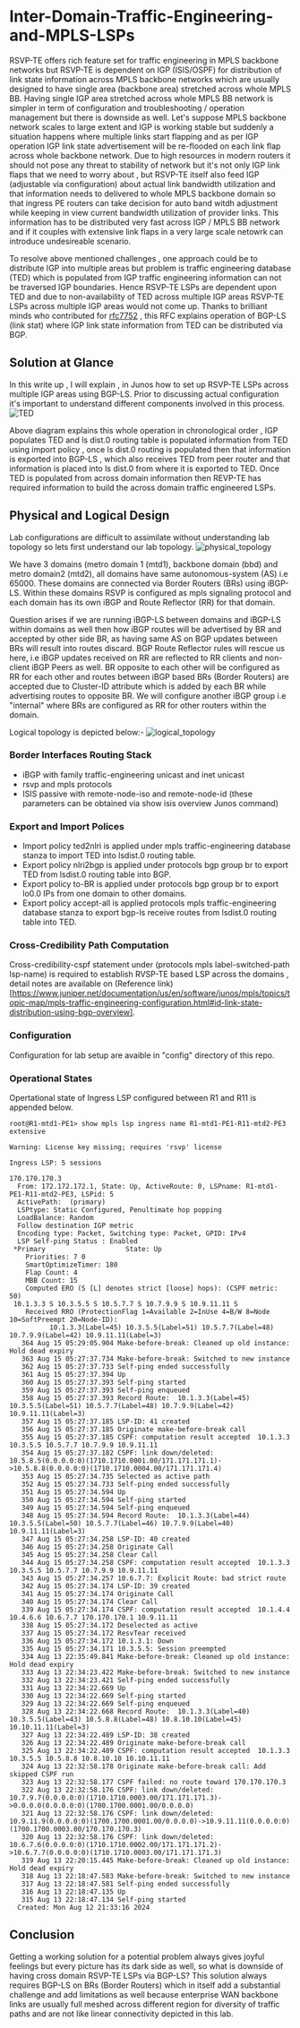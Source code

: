 # Inter-Domain-Traffic-Engineering-and-MPLS-LSPs

RSVP-TE offers rich feature set for traffic engineering in MPLS backbone networks but RSVP-TE is dependent on IGP (ISIS/OSPF) for distribution of link state information across MPLS backbone networks which are usually designed to have single area (backbone area) stretched across whole MPLS BB. Having single IGP area stretched across whole MPLS BB network is simpler in term of configuration and troubleshooting / operation management but there is downside as well. Let's suppose MPLS backbone network scales to large extent and IGP is working stable but suddenly a situation happens where multiple links start flapping and as per IGP operation IGP link state advertisement will be re-flooded on each link flap across whole backbone network. Due to high resources in modern routers it should not pose any threat to stability of network but it's not only IGP link flaps that we need to worry about , but RSVP-TE itself also feed IGP (adjustable via configuration) about actual link bandwidth utilization and that information needs to delivered to whole MPLS backbone domain so that ingress PE routers can take decision for auto band witdh adjustment while keeping in view current bandwidth utilization of provider links. This information has to be distributed very fast across IGP / MPLS BB network and if it couples with extensive link flaps in a very large scale netowrk can introduce undesireable scenario. 

To resolve above mentioned challenges , one approach could be to distribute IGP into multiple areas but problem is traffic engineering database (TED) which is populated from IGP traffic engineering information can not be traversed IGP boundaries. Hence RSVP-TE LSPs are dependent upon TED and due to non-availability of TED across multiple IGP areas RSVP-TE LSPs across multiple IGP areas would not come up.  Thanks to brilliant minds who contributed for [rfc7752](https://datatracker.ietf.org/doc/html/rfc7752) , this RFC explains operation of BGP-LS (link stat) where IGP link state information from TED can be distributed via BGP.

## Solution at Glance  
In this write up , I will explain , in Junos how to set up RSVP-TE LSPs across multiple IGP areas using BGP-LS. Prior to discussing actual configuration it's important to understand different components involved in this process.   
![TED](./images/ted.png)

Above diagram explains this whole operation in chronological order , IGP populates TED and ls dist.0 routing table is populated information from TED using import policy , once ls dist.0 routing is populated then that information is exported into BGP-LS , which also receives TED from peer router and that information is placed into ls dist.0 from where it is exported to TED. Once TED is populated from across domain information then REVP-TE has required information to build the across domain traffic engineered LSPs.

## Physical and Logical Design 
Lab configurations are difficult to assimilate without understanding lab topology so lets first understand our lab topology.
![physical_topology](./images/physical_topology.png)

We have 3 domains (metro domain 1 (mtd1), backbone domain (bbd) and metro domain2 (mtd2), all domains have same autonomous-system (AS) i.e 65000. These domains are connected via Border Routers (BRs) using iBGP-LS.  Within these domains RSVP is configured as mpls signaling protocol and each domain has its own iBGP and Route Reflector (RR) for that domain. 

Question arises if we are running iBGP-LS between domains and iBGP-LS within domains as well then how iBGP routes will be advertised by BR  and accepted by other side BR,   as having same AS on BGP updates between BRs will result into routes discard.  BGP Route Reflector rules will rescue us here, i.e iBGP updates received on RR are reflected to RR clients and non-client iBGP Peers as well. BR opposite to each other will be configured as RR for each other and routes between iBGP based BRs (Border Routers) are accepted due to Cluster-ID attribute which is added by each BR while advertising routes to opposite BR. We will configure another iBGP group i.e "internal" where BRs are configured as RR for other routers within the domain. 

Logical topology is depicted below:-
![logical_topology](./images/logical_topology.png)

### Border Interfaces Routing Stack

* iBGP with family traffic-engineering unicast and inet unicast
* rsvp and mpls protocols
* ISIS passive with  remote-node-iso  and remote-node-id (these parameters can be obtained via show isis overview Junos command)

### Export and Import Polices 

* Import policy ted2nlri is applied under mpls traffic-engineering database stanza to import TED into lsdist.0 routing table.
* Export policy nlri2bgp is applied under protocols bgp group br to export TED from lsdist.0 routing table into BGP. 
* Export policy to-BR is applied under protocols bgp group br to export lo0.0 IPs from one domain to other domains.
* Export policy accept-all is applied protocols mpls traffic-engineering database stanza to export bgp-ls receive routes from lsdist.0 routing table into TED.

### Cross-Credibility Path Computation
Cross-credibility-cspf statement under (protocols mpls label-switched-path lsp-name) is required to establish RVSP-TE based LSP across the domains , detail notes are available on (Reference link)[https://www.juniper.net/documentation/us/en/software/junos/mpls/topics/topic-map/mpls-traffic-engineering-configuration.html#id-link-state-distribution-using-bgp-overview].

### Configuration

Configuration for lab setup  are avaible in "config" directory of this repo. 

### Operational States

Opertational state of Ingress LSP configured  between R1 and R11 is appended below. 

```
root@R1-mtd1-PE1> show mpls lsp ingress name R1-mtd1-PE1-R11-mtd2-PE3 extensive 

Warning: License key missing; requires 'rsvp' license

Ingress LSP: 5 sessions

170.170.170.3
  From: 172.172.172.1, State: Up, ActiveRoute: 0, LSPname: R1-mtd1-PE1-R11-mtd2-PE3, LSPid: 5
  ActivePath:  (primary)
  LSPtype: Static Configured, Penultimate hop popping
  LoadBalance: Random
  Follow destination IGP metric
  Encoding type: Packet, Switching type: Packet, GPID: IPv4
  LSP Self-ping Status : Enabled
 *Primary                    State: Up
    Priorities: 7 0
    SmartOptimizeTimer: 180
    Flap Count: 4
    MBB Count: 15
    Computed ERO (S [L] denotes strict [loose] hops): (CSPF metric: 50)
 10.1.3.3 S 10.3.5.5 S 10.5.7.7 S 10.7.9.9 S 10.9.11.11 S 
    Received RRO (ProtectionFlag 1=Available 2=InUse 4=B/W 8=Node 10=SoftPreempt 20=Node-ID):
          10.1.3.3(Label=45) 10.3.5.5(Label=51) 10.5.7.7(Label=48) 10.7.9.9(Label=42) 10.9.11.11(Label=3)
   364 Aug 15 05:29:05.904 Make-before-break: Cleaned up old instance: Hold dead expiry
   363 Aug 15 05:27:37.734 Make-before-break: Switched to new instance
   362 Aug 15 05:27:37.733 Self-ping ended successfully
   361 Aug 15 05:27:37.394 Up
   360 Aug 15 05:27:37.393 Self-ping started
   359 Aug 15 05:27:37.393 Self-ping enqueued
   358 Aug 15 05:27:37.393 Record Route:  10.1.3.3(Label=45) 10.3.5.5(Label=51) 10.5.7.7(Label=48) 10.7.9.9(Label=42) 10.9.11.11(Label=3)
   357 Aug 15 05:27:37.185 LSP-ID: 41 created
   356 Aug 15 05:27:37.185 Originate make-before-break call
   355 Aug 15 05:27:37.185 CSPF: computation result accepted  10.1.3.3 10.3.5.5 10.5.7.7 10.7.9.9 10.9.11.11
   354 Aug 15 05:27:37.182 CSPF: link down/deleted: 10.5.8.5(0.0.0.0:0)(1710.1710.0001.00/171.171.171.1)->10.5.8.8(0.0.0.0:0)(1710.1710.0004.00/171.171.171.4)
   353 Aug 15 05:27:34.735 Selected as active path
   352 Aug 15 05:27:34.733 Self-ping ended successfully
   351 Aug 15 05:27:34.594 Up
   350 Aug 15 05:27:34.594 Self-ping started
   349 Aug 15 05:27:34.594 Self-ping enqueued
   348 Aug 15 05:27:34.594 Record Route:  10.1.3.3(Label=44) 10.3.5.5(Label=50) 10.5.7.7(Label=46) 10.7.9.9(Label=40) 10.9.11.11(Label=3)
   347 Aug 15 05:27:34.258 LSP-ID: 40 created
   346 Aug 15 05:27:34.258 Originate Call
   345 Aug 15 05:27:34.258 Clear Call
   344 Aug 15 05:27:34.258 CSPF: computation result accepted  10.1.3.3 10.3.5.5 10.5.7.7 10.7.9.9 10.9.11.11
   343 Aug 15 05:27:34.257 10.6.7.7: Explicit Route: bad strict route
   342 Aug 15 05:27:34.174 LSP-ID: 39 created
   341 Aug 15 05:27:34.174 Originate Call
   340 Aug 15 05:27:34.174 Clear Call
   339 Aug 15 05:27:34.174 CSPF: computation result accepted  10.1.4.4 10.4.6.6 10.6.7.7 170.170.170.1 10.9.11.11
   338 Aug 15 05:27:34.172 Deselected as active
   337 Aug 15 05:27:34.172 ResvTear received
   336 Aug 15 05:27:34.172 10.1.3.1: Down
   335 Aug 15 05:27:34.171 10.3.5.5: Session preempted
   334 Aug 13 22:35:49.841 Make-before-break: Cleaned up old instance: Hold dead expiry
   333 Aug 13 22:34:23.422 Make-before-break: Switched to new instance
   332 Aug 13 22:34:23.421 Self-ping ended successfully
   331 Aug 13 22:34:22.669 Up
   330 Aug 13 22:34:22.669 Self-ping started
   329 Aug 13 22:34:22.669 Self-ping enqueued
   328 Aug 13 22:34:22.668 Record Route:  10.1.3.3(Label=40) 10.3.5.5(Label=43) 10.5.8.8(Label=48) 10.8.10.10(Label=45) 10.10.11.11(Label=3)
   327 Aug 13 22:34:22.489 LSP-ID: 38 created
   326 Aug 13 22:34:22.489 Originate make-before-break call
   325 Aug 13 22:34:22.489 CSPF: computation result accepted  10.1.3.3 10.3.5.5 10.5.8.8 10.8.10.10 10.10.11.11
   324 Aug 13 22:32:58.178 Originate make-before-break call: Add skipped CSPF run
   323 Aug 13 22:32:58.177 CSPF failed: no route toward 170.170.170.3
   322 Aug 13 22:32:58.176 CSPF: link down/deleted: 10.7.9.7(0.0.0.0:0)(1710.1710.0003.00/171.171.171.3)->0.0.0.0(0.0.0.0:0)(1700.1700.0001.00/0.0.0.0)
   321 Aug 13 22:32:58.176 CSPF: link down/deleted: 10.9.11.9(0.0.0.0:0)(1700.1700.0001.00/0.0.0.0)->10.9.11.11(0.0.0.0:0)(1700.1700.0003.00/170.170.170.3)
   320 Aug 13 22:32:58.176 CSPF: link down/deleted: 10.6.7.6(0.0.0.0:0)(1710.1710.0002.00/171.171.171.2)->10.6.7.7(0.0.0.0:0)(1710.1710.0003.00/171.171.171.3)
   319 Aug 13 22:20:15.445 Make-before-break: Cleaned up old instance: Hold dead expiry
   318 Aug 13 22:18:47.583 Make-before-break: Switched to new instance
   317 Aug 13 22:18:47.581 Self-ping ended successfully
   316 Aug 13 22:18:47.135 Up
   315 Aug 13 22:18:47.134 Self-ping started
  Created: Mon Aug 12 21:33:16 2024
  ```

  ## Conclusion

  Getting a working solution for a potential problem always gives joyful feelings but every picture has its dark side as well, so what is downside of having cross domain RSVP-TE LSPs via BGP-LS?  This solution always requires BGP-LS on BRs (Border Routers) which in itself add a substantial challenge and add  limitations as well because enterprise WAN backbone links are usually full meshed across different region for diversity of traffic paths and are not like linear connectivity depicted in this lab. 